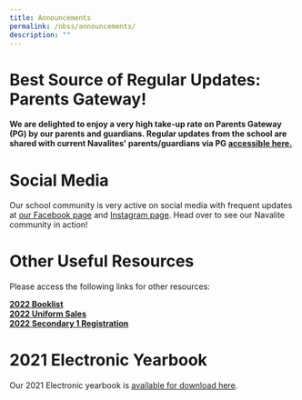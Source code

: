 ```yaml
---
title: Announcements
permalink: /nbss/announcements/
description: ""
---
```

# Best Source of Regular Updates: Parents Gateway!
**We are delighted to enjoy a very high take-up rate on Parents Gateway (PG) by our parents and guardians. Regular updates from the school are shared with current Navalites' parents/guardians via PG [accessible here.](https://pg.moe.edu.sg/)**


# Social Media
Our school community is very active on social media with frequent updates at [our Facebook page](https://www.facebook.com/navalbasesec) and [Instagram page](https://www.instagram.com/navalbasesec/). Head over to see our Navalite community in action! 

# Other Useful Resources
<p>Please access the following links for other resources:

<a href="/for-navalities/timetable-booklist-n-uniform/booklist-2022" target="_blank" rel="noopener"><strong>2022 Booklist</strong></a><br /><a href="/for-navalities/timetable-booklist-n-uniform/school-uniform" target="_blank" rel="noopener"><strong>2022 Uniform Sales</strong></a><br /><strong><a href="/parents-at-nbss/2022-secondary-1-registration" target="">2022 Secondary 1 Registration</a></strong></p>
# 2021 Electronic Yearbook
<p>Our 2021 Electronic yearbook is <a href="https://drive.google.com/drive/folders/1Nz8hISJdGzdwJt6gkyXvSQHi2-lThDcB?usp=sharing" target="_blank" rel="noopener">available for download here</a>.